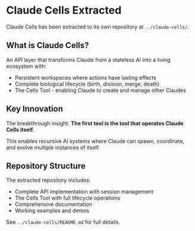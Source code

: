 # Claude Cells Extracted

Claude Cells has been extracted to its own repository at `../claude-cells/`.

## What is Claude Cells?

An API layer that transforms Claude from a stateless AI into a living ecosystem with:
- Persistent workspaces where actions have lasting effects
- Complete biological lifecycle (birth, division, merge, death)
- The Cells Tool - enabling Claude to create and manage other Claudes

## Key Innovation

The breakthrough insight: **The first tool is the tool that operates Claude Cells itself**.

This enables recursive AI systems where Claude can spawn, coordinate, and evolve multiple instances of itself.

## Repository Structure

The extracted repository includes:
- Complete API implementation with session management
- The Cells Tool with full lifecycle operations
- Comprehensive documentation
- Working examples and demos

See `../claude-cells/README.md` for full details.